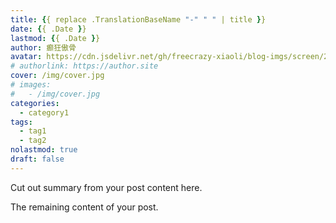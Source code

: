 ```yaml
---
title: {{ replace .TranslationBaseName "-" " " | title }}
date: {{ .Date }}
lastmod: {{ .Date }}
author: 癫狂傲骨
avatar: https://cdn.jsdelivr.net/gh/freecrazy-xiaoli/blog-imgs/screen/202110221408839.jpg
# authorlink: https://author.site
cover: /img/cover.jpg
# images:
#   - /img/cover.jpg
categories:
  - category1
tags:
  - tag1
  - tag2
nolastmod: true
draft: false
---
```


Cut out summary from your post content here.

<!--more-->

The remaining content of your post.
